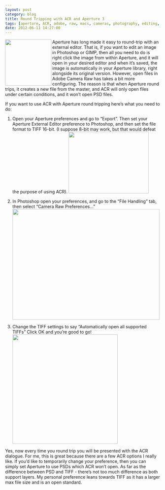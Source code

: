 ```yaml
---
layout: post
category: blog
title: Round Tripping with ACR and Aperture 3
tags: [aperture, ACR, adobe, raw, macs, cameras, photography, editing, photoshop, round tripping, aperture 3, AP3]
date: 2012-06-11 14:27:00
---
```



<img src="http://media.tumblr.com/tumblr_m5g0uphwpB1qjg6k8.png" width="150" height="150" align="left" alt=""/>Aperture has long made it easy to round-trip with an external editor. That is, if you want to edit an image in Photoshop or GIMP, then all you need to do is right click the image from within Aperture, and it will open in your desired editor and when it’s saved, the image is automatically in your Aperture library, right alongside its original version. However, open files in Adobe Camera Raw has takes a bit more configuring. The reason is that when Aperture round trips, it creates a new file from the master, and ACR will only open files under certain conditions, and it won’t open PSD files.

If you want to use ACR with Aperture round tripping here’s what you need to do:


1. Open your Aperture preferences and go to “Export”. Then set your Aperture External Editor preference to Photoshop, and then set the file format to TIFF 16-bit. (I suppose 8-bit may work, but that would defeat the purpose of using ACR). <img src="http://media.tumblr.com/tumblr_m5g0lnHM8l1qjg6k8.png" width="260" height="200" alt=""/><br/>

2. In Photoshop open your preferences, and go to the “File Handling” tab, then select “Camera Raw Preferences…”<img src="http://media.tumblr.com/tumblr_m5g0me3aDX1qjg6k8.png" width="477" height="359" alt=""/>

3. Change the TIFF settings to say “Automatically open all supported TIFFs” Click OK and you’re good to go!<img src="http://media.tumblr.com/tumblr_m5g0mrb6TN1qjg6k8.png" width="341" height="355" alt=""/>


Yes, now every time you round trip you will be presented with the ACR dialogue. For me, this is great because there are a few ACR options I really like. If you’d like to temporarily change your preference, then you can simply set Aperture to use PSDs which ACR won’t open. As far as the difference between PSD and TIFF - there’s not too much difference as both support layers. My personal preference leans towards TIFF as it has a larger max file size and is an open standard.
